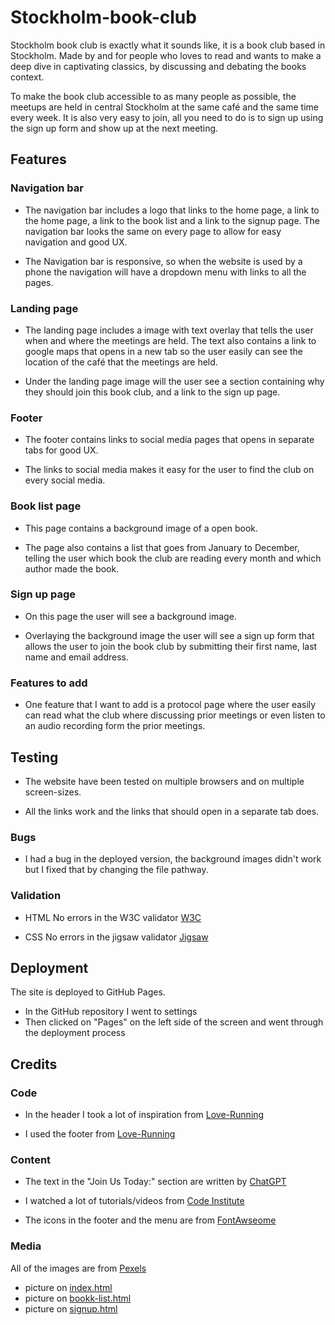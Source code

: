 # Stockholm-book-club
Stockholm book club is exactly what it sounds like, it is a book club based in Stockholm. Made by and for people who loves to read and wants to make a deep dive in captivating classics, by discussing and debating the books context.

To make the book club accessible to as many people as possible, the meetups are held in central Stockholm at the same café and the same time every week. It is also very easy to join, all you need to do is to sign up using the sign up form and show up at the next meeting.

## Features

### Navigation bar
* The navigation bar includes a logo that links to the home page, a link to the home page, a link to the book list and a link to the signup page. The navigation bar looks the same on every page to allow for easy navigation and good UX.

* The Navigation bar is responsive, so when the website is used by a phone the navigation will have a dropdown menu with links to all the pages.

### Landing page
* The landing page includes a image with text overlay that tells the user when and where the meetings are held. The text also contains a link to google maps that opens in a new tab so the user easily can see the location of the café that the meetings are held.

* Under the landing page image will the user see a section containing why they should join this book club, and a link to the sign up page.

### Footer
* The footer contains links to social media pages that opens in separate tabs for good UX.

* The links to social media makes it easy for the user to find the club on every social media.

### Book list page
* This page contains a background image of a open book.

* The page also contains a list that goes from January to December, telling the user which book the club are reading every month and which author made the book.

### Sign up page
* On this page the user will see a background image.

* Overlaying the background image the user will see a sign up form that allows the user to join the book club by submitting their first name, last name and email address.

### Features to add
* One feature that I want to add is a protocol page where the user easily can read what the club where discussing prior meetings or even listen to an audio recording form the prior meetings.

## Testing
* The website have been tested on multiple browsers and on multiple screen-sizes.

* All the links work and the links that should open in a separate tab does.

### Bugs
* I had a bug in the deployed version, the background images didn't work but I fixed that by changing the file pathway.

### Validation
* HTML
No errors in the W3C validator
[W3C](https://validator.w3.org/nu/?doc=https%3A%2F%2Fsimonmertins.github.io%2FStockholm-book-club%2Findex.html)

* CSS
No errors in the jigsaw validator
[Jigsaw](https://jigsaw.w3.org/css-validator/validator?uri=https%3A%2F%2Fsimonmertins.github.io%2FStockholm-book-club%2Findex.html&profile=css3svg&usermedium=all&warning=1&vextwarning=&lang=en)

## Deployment
The site is deployed to GitHub Pages.
* In the GitHub repository I went to settings
* Then clicked on "Pages" on the left side of the screen and went through the deployment process

## Credits
### Code
* In the header I took a lot of inspiration from [Love-Running](https://github.com/SimonMertins/Love-Running)

* I used the footer from [Love-Running](https://github.com/SimonMertins/Love-Running)

### Content
* The text in the "Join Us Today:" section are written by [ChatGPT](https://chat.openai.com)

* I watched a lot of tutorials/videos from [Code Institute](https://codeinstitute.net/se/)

* The icons in the footer and the menu are from [FontAwseome](https://fontawesome.com)

### Media
All of the images are from [Pexels](https://www.pexels.com)
* picture on [index.html](https://www.pexels.com/photo/books-in-black-wooden-book-shelf-159711/)
* picture on [bookk-list.html](https://www.pexels.com/photo/notebook-with-blank-pages-942872/)
* picture on [signup.html](https://www.pexels.com/photo/white-printer-paper-on-brown-wooden-table-7041947/)